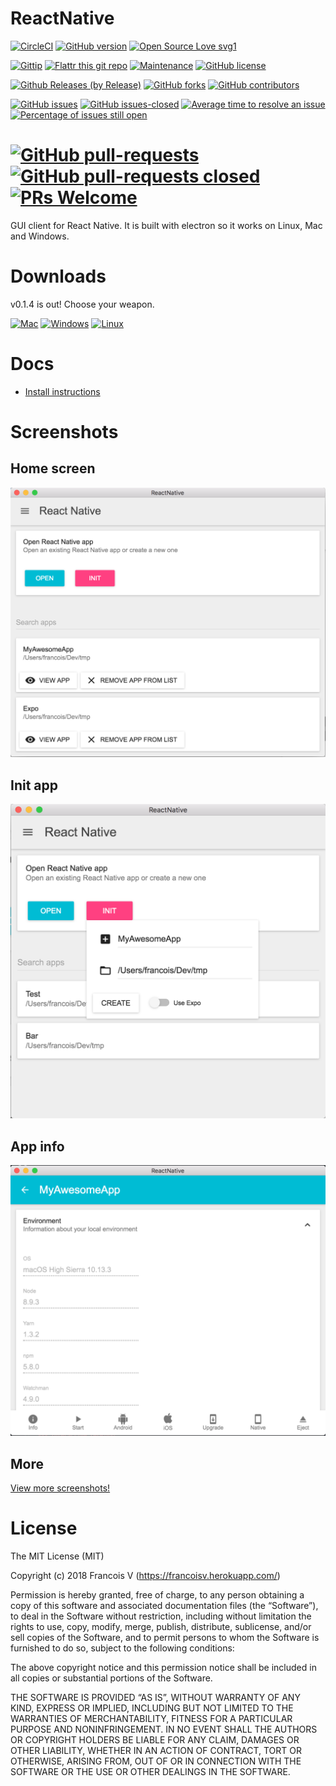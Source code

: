 ReactNative
===

[![CircleCI](https://circleci.com/gh/co2-git/ReactNative.svg?style=shield)](https://circleci.com/gh/co2-git/ReactNative) [![GitHub version](https://badge.fury.io/gh/co2-git%2FReactNative.svg)](https://github.com/co2-git/ReactNative) [![Open Source Love svg1](https://badges.frapsoft.com/os/v1/open-source.svg?v=103)](https://github.com/ellerbrock/open-source-badges/)

[![Gittip](http://img.shields.io/gittip/co2-git.svg)](https://www.gittip.com/co2-git/) [![Flattr this git repo](http://api.flattr.com/button/flattr-badge-large.png)](https://flattr.com/submit/auto?user_id=boenne&url=https://github.com/boennemann/badges&title=badges&language=&tags=github&category=software) [![Maintenance](https://img.shields.io/badge/Maintained%3F-yes-green.svg)](https://GitHub.com/co2-git/ReactNative/graphs/commit-activity) [![GitHub license](https://img.shields.io/github/license/co2-git/ReactNative.svg)](https://github.com/co2-git/ReactNative/blob/master/LICENSE)

[![Github Releases (by Release)](https://img.shields.io/github/downloads/co2-git/ReactNative/v0.1.4/total.svg)](https://GitHub.com/co2-git/ReactNative/releases/) [![GitHub forks](https://img.shields.io/github/forks/co2-git/ReactNative.svg?style=social&label=Fork&maxAge=2592000)](https://github.com/co2-git/ReactNative/network/) [![GitHub contributors](https://img.shields.io/github/contributors/co2-git/ReactNative.svg)](https://GitHub.com/co2-git/ReactNative/graphs/contributors/)

[![GitHub issues](https://img.shields.io/github/issues/co2-git/ReactNative.svg)](https://GitHub.com/co2-git/ReactNative/issues/) [![GitHub issues-closed](https://img.shields.io/github/issues-closed/co2-git/ReactNative.svg)](https://GitHub.com/co2-git/ReactNative/issues?q=is%3Aissue+is%3Aclosed) [![Average time to resolve an issue](http://isitmaintained.com/badge/resolution/Naereen/badges.svg)](http://isitmaintained.com/project/Naereen/badges "Average time to resolve an issue") [![Percentage of issues still open](http://isitmaintained.com/badge/open/co2-git/badges.svg)](http://isitmaintained.com/project/co2-git/badges "Percentage of issues still open")

[![GitHub pull-requests](https://img.shields.io/github/issues-pr/co2-git/ReactNative.svg)](https://GitHub.com/co2-git/ReactNative/pull/) [![GitHub pull-requests closed](https://img.shields.io/github/issues-pr-closed/co2-git/ReactNative.svg)](https://GitHub.com/co2-git/ReactNative/pull/) [![PRs Welcome](https://img.shields.io/badge/PRs-welcome-brightgreen.svg?style=flat-square)](http://makeapullrequest.com)
===

GUI client for React Native. It is built with electron so it works on Linux, Mac and Windows.

# Downloads

v0.1.4 is out! Choose your weapon.


[<img alt="Mac" src="http://clinsite.com/wp-content/uploads/2017/01/Apple-logo-120x120.png" />](https://drive.google.com/open?id=11RAaB8DVhgSytUIDvG80zLEcd7FMLiIe)
[<img alt="Windows"  src="https://upload.wikimedia.org/wikipedia/commons/thumb/3/34/Windows_logo_-_2012_derivative.svg/120px-Windows_logo_-_2012_derivative.svg.png" />](https://drive.google.com/open?id=19wpU7GTZ2bIuOQ-f0Sz83Ql0_5uYa51w)
[<img alt="Linux" src="http://www.linuxscrew.com/wp-content/uploads/2007/11/120px-crystal_128_penguin.png" />](https://drive.google.com/open?id=1k3pOql-XGQXbff7fdXI5zpsfoU0C3u63)

# Docs

- [Install instructions](https://github.com/co2-git/ReactNative/wiki/Install)

# Screenshots

## Home screen

![Home](https://raw.githubusercontent.com/co2-git/ReactNative/master/assets/screenshots/v0.1.4/Home.png)

## Init app

![Init app modal](https://raw.githubusercontent.com/co2-git/ReactNative/master/assets/screenshots/v0.1.1/Init_App_Modal.png)

## App info

![App info](https://raw.githubusercontent.com/co2-git/ReactNative/master/assets/screenshots/v0.1.4/Info.png)

## More

[View more screenshots!](https://github.com/co2-git/ReactNative/wiki/Screenshots)

# License

The MIT License (MIT)

Copyright (c) 2018 Francois V (https://francoisv.herokuapp.com/)

Permission is hereby granted, free of charge, to any person obtaining a copy of this software and associated documentation files (the “Software”), to deal in the Software without restriction, including without limitation the rights to use, copy, modify, merge, publish, distribute, sublicense, and/or sell copies of the Software, and to permit persons to whom the Software is furnished to do so, subject to the following conditions:

The above copyright notice and this permission notice shall be included in all copies or substantial portions of the Software.

THE SOFTWARE IS PROVIDED “AS IS”, WITHOUT WARRANTY OF ANY KIND, EXPRESS OR IMPLIED, INCLUDING BUT NOT LIMITED TO THE WARRANTIES OF MERCHANTABILITY, FITNESS FOR A PARTICULAR PURPOSE AND NONINFRINGEMENT. IN NO EVENT SHALL THE AUTHORS OR COPYRIGHT HOLDERS BE LIABLE FOR ANY CLAIM, DAMAGES OR OTHER LIABILITY, WHETHER IN AN ACTION OF CONTRACT, TORT OR OTHERWISE, ARISING FROM, OUT OF OR IN CONNECTION WITH THE SOFTWARE OR THE USE OR OTHER DEALINGS IN THE SOFTWARE.
